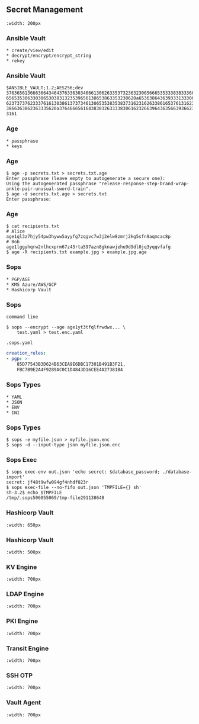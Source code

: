 ## Secret Management

```{image} ../img/vault.svg
:width: 200px
```

### Ansible Vault
```{revealjs-fragments}
* create/view/edit
* decrypt/encrypt/encrypt_string
* rekey
```

### Ansible Vault
```
$ANSIBLE_VAULT;1.2;AES256;dev
37636561366636643464376336303466613062633537323632306566653533383833366462366662
6565353063303065303831323539656138653863353230620a653638643639333133306331336365
62373737623337616130386137373461306535383538373162316263386165376131623631323434
3866363862363335620a376466656164383032633338306162326639643635663936623939666238
3161
```

### Age
```{revealjs-fragments}
* passphrase
* keys
```

### Age
```console
$ age -p secrets.txt > secrets.txt.age
Enter passphrase (leave empty to autogenerate a secure one):
Using the autogenerated passphrase "release-response-step-brand-wrap-ankle-pair-unusual-sword-train".
$ age -d secrets.txt.age > secrets.txt
Enter passphrase:
```

### Age
```console
$ cat recipients.txt
# Alice
age1ql3z7hjy54pw3hyww5ayyfg7zqgvc7w3j2elw8zmrj2kg5sfn9aqmcac8p
# Bob
age1lggyhqrw2nlhcxprm67z43rta597azn8gknawjehu9d9dl0jq3yqqvfafg
$ age -R recipients.txt example.jpg > example.jpg.age
```

### Sops
```{revealjs-fragments}
* PGP/AGE
* KMS Azure/AWS/GCP
* Hashicorp Vault
```

### Sops
`command line`
```console
$ sops --encrypt --age age1yt3tfqlfrwdwx... \
    test.yaml > test.enc.yaml
```

`.sops.yaml`
```yaml
creation_rules:
- pgp: >-
    85D77543B3D624B63CEA9E6DBC17301B491B3F21,
    FBC7B9E2A4F9289AC0C1D4843D16CEE4A27381B4
```

### Sops Types
```{revealjs-fragments}
* YAML
* JSON
* ENV
* INI
```

### Sops Types
```console
$ sops -e myfile.json > myfile.json.enc
$ sops -d --input-type json myfile.json.enc
```

### Sops Exec
```console
$ sops exec-env out.json 'echo secret: $database_password; ./database-import'
secret: jf48t9wfw094gf4nhdf023r
$ sops exec-file --no-fifo out.json 'TMPFILE={} sh'
sh-3.2$ echo $TMPFILE
/tmp/.sops506055069/tmp-file291138648
```

### Hashicorp Vault

```{image} ../img/vault1.jpg
:width: 650px
```

### Hashicorp Vault

```{image} ../img/vault2.jpg
:width: 500px
```

### KV Engine

```{image} ../img/vault-kv.jpg
:width: 700px
```

### LDAP Engine

```{image} ../img/vault-ldap.jpg
:width: 700px
```

### PKI Engine

```{image} ../img/vault-pki.jpg
:width: 700px
```

### Transit Engine

```{image} ../img/vault-transit.jpg
:width: 700px
```

### SSH OTP

```{image} ../img/vault-ssh-otp.jpg
:width: 700px
```

### Vault Agent

```{image} ../img/vault-agent.jpg
:width: 700px
```
